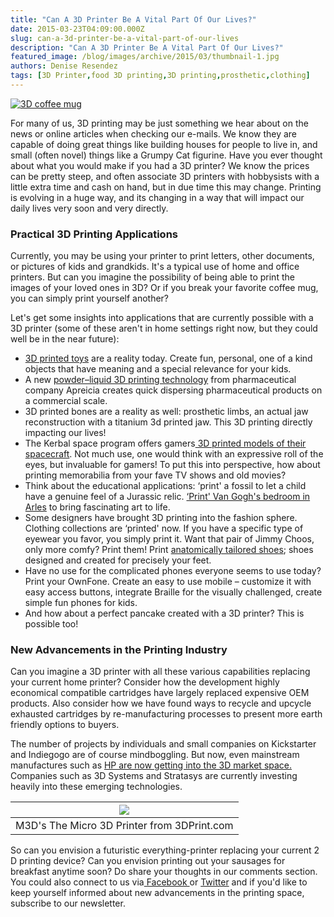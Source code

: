 ```yaml
---
title: "Can A 3D Printer Be A Vital Part Of Our Lives?"
date: 2015-03-23T04:09:00.000Z
slug: can-a-3d-printer-be-a-vital-part-of-our-lives
description: "Can A 3D Printer Be A Vital Part Of Our Lives?"
featured_image: /blog/images/archive/2015/03/thumbnail-1.jpg
authors: Denise Resendez
tags: [3D Printer,food 3D printing,3D printing,prosthetic,clothing]
---
```


[![3D coffee mug](/blog/images/thumbnail.jpg "Can a 3D printer be a vital part of our lives?")](/blog/images/thumbnail.jpg)

For many of us, 3D printing may be just something we hear about on the news or online articles when checking our e-mails. We know they are capable of doing great things like building houses for people to live in, and small (often novel) things like a Grumpy Cat figurine. Have you ever thought about what you would make if you had a 3D printer? We know the prices can be pretty steep, and often associate 3D printers with hobbysists with a little extra time and cash on hand, but in due time this may change. Printing is evolving in a huge way, and its changing in a way that will impact our daily lives very soon and very directly. 

### Practical 3D Printing Applications 

Currently, you may be using your printer to print letters, other documents, or pictures of kids and grandkids. It's a typical use of home and office printers. But can you imagine the possibility of being able to print the images of your loved ones in 3D? Or if you break your favorite coffee mug, you can simply print yourself another? 

Let's get some insights into applications that are currently possible with a 3D printer (some of these aren't in home settings right now, but they could well be in the near future):

* [3D printed toys](https://www.3ders.org/articles/20150303-fun-and-modular-3d-printed-toy-spring-things.html) are a reality today. Create fun, personal, one of a kind objects that have meaning and a special relevance for your kids.
* A new [powder–liquid 3D printing technology](https://www.3ders.org/articles/20150302-aprecia-invests-in-new-production-hub-for-3d-printed-dosage-manufacturing.html) from pharmaceutical company Apreicia creates quick dispersing pharmaceutical products on a commercial scale.
* 3D printed bones are a reality as well: prosthetic limbs, an actual jaw reconstruction with a titanium 3d printed jaw. This 3D printing directly impacting our lives!
* The Kerbal space program offers gamers[ 3D printed models of their spacecraft](https://www.3ders.org/articles/20150302-kerbal-space-program-now-offering-gamers-3d-printed-models-of-their-spacecraft.html). Not much use, one would think with an expressive roll of the eyes, but invaluable for gamers! To put this into perspective, how about printing memorabilia from your fave TV shows and old movies?
* Think about the educational applications: ‘print' a fossil to let a child have a genuine feel of a Jurassic relic. [‘Print' Van Gogh's bedroom in Arles](https://www.3ders.org/articles/20150302-south-korean-father-and-son-replicate-van-gogh-bedroom-in-arles-using-3d-printing.html) to bring fascinating art to life.
* Some designers have brought 3D printing into the fashion sphere. Clothing collections are ‘printed' now. If you have a specific type of eyewear you favor, you simply print it. Want that pair of Jimmy Choos, only more comfy? Print them! Print [anatomically tailored shoes](https://www.3ders.org/articles/20141002-seattle-designers-pensar-develop-3d-printed-dna-shoes-tailored-to-your-anatomy.html); shoes designed and created for precisely your feet.
* Have no use for the complicated phones everyone seems to use today? Print your OwnFone. Create an easy to use mobile – customize it with easy access buttons, integrate Braille for the visually challenged, create simple fun phones for kids.
* And how about a perfect pancake created with a 3D printer? This is possible too!

### New Advancements in the Printing Industry 

Can you imagine a 3D printer with all these various capabilities replacing your current home printer? Consider how the development highly economical compatible cartridges have largely replaced expensive OEM products. Also consider how we have found ways to recycle and upcycle exhausted cartridges by re-manufacturing processes to present more earth friendly options to buyers. 

The number of projects by individuals and small companies on Kickstarter and Indiegogo are of course mindboggling. But now, even mainstream manufactures such as [HP are now getting into the 3D market space.](https://3dprint.com/34560/2015-3d-printing-gartner/) Companies such as 3D Systems and Stratasys are currently investing heavily into these emerging technologies.

| [![](/blog/images/g1.jpg)](https://3dprint.com/34560/2015-3d-printing-gartner/) |
| ------------------------------------------------------------------------------- |
| M3D's The Micro 3D Printer from 3DPrint.com                                     |

So can you envision a futuristic everything-printer replacing your current 2 D printing device? Can you envision printing out your sausages for breakfast anytime soon? Do share your thoughts in our comments section. You could also connect to us via[ Facebook ](https://www.facebook.com/compandsave.ink)or [Twitter](https://twitter/) and if you'd like to keep yourself informed about new advancements in the printing space, subscribe to our newsletter.